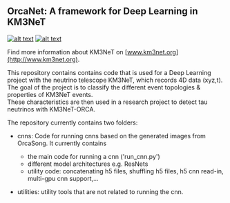 ## OrcaNet: A framework for Deep Learning in KM3NeT <br />

[![alt text][image_1]][hyperlink_1] [![alt text][image_2]][hyperlink_2]

  [hyperlink_1]: https://git.km3net.de/OrcaNet/pipelines
  [image_1]: https://git.km3net.de/ml/OrcaNet/badges/master/build.svg

  [hyperlink_2]: https://ml.pages.km3net.de/OrcaNet
  [image_2]: https://examples.pages.km3net.de/km3badges/docs-latest-brightgreen.svg

Find more information about KM3NeT on [www.km3net.org](http://www.km3net.org).

This repository contains contains code that is used for a Deep Learning project with the neutrino telescope KM3NeT, which records 4D data (xyz,t).
The goal of the project is to classify the different event topologies & properties of KM3NeT events. <br />
These characteristics are then used in a research project to detect tau neutrinos with KM3NeT-ORCA. <br />

The repository currently contains two folders: <br />
- cnns: Code for running cnns based on the generated images from OrcaSong. It currently contains
    - the main code for running a cnn ('run_cnn.py')
    - different model architectures e.g. ResNets
    - utility code: concatenating h5 files, shuffling h5 files, h5 cnn read-in, multi-gpu cnn support,...

- utilities: utility tools that are not related to running the cnn.